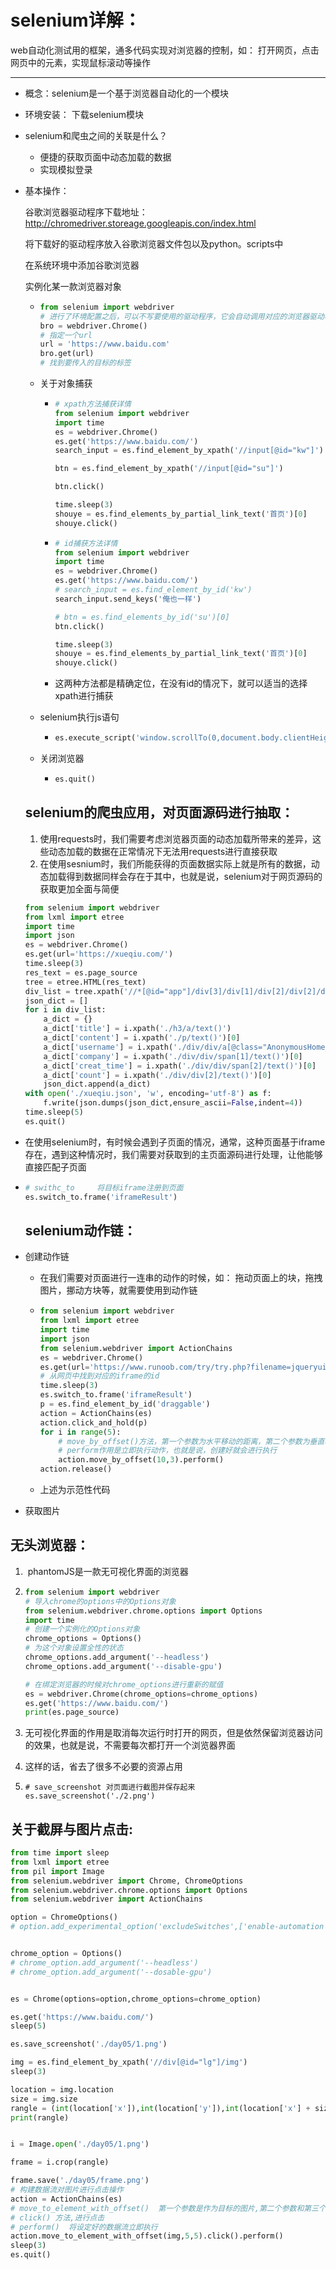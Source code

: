 # selenium详解：

web自动化测试用的框架，通多代码实现对浏览器的控制，如： 打开网页，点击网页中的元素，实现鼠标滚动等操作



------

- 概念：selenium是一个基于浏览器自动化的一个模块

- 环境安装： 下载selenium模块

- selenium和爬虫之间的关联是什么？

  - 便捷的获取页面中动态加载的数据
  - 实现模拟登录

- 基本操作：

  谷歌浏览器驱动程序下载地址：http://chromedriver.storeage.googleapis.con/index.html

  将下载好的驱动程序放入谷歌浏览器文件包以及python。scripts中

  在系统环境中添加谷歌浏览器

  实例化某一款浏览器对象

  - ```python
    from selenium import webdriver
    # 进行了环境配置之后，可以不写要使用的驱动程序，它会自动调用对应的浏览器驱动程序
    bro = webdriver.Chrome()
    # 指定一个url
    url = 'https://www.baidu.com'
    bro.get(url)
    # 找到要传入的目标的标签
    ```

  - 关于对象捕获

    - ```python
      # xpath方法捕获详情
      from selenium import webdriver
      import time
      es = webdriver.Chrome()
      es.get('https://www.baidu.com/')
      search_input = es.find_element_by_xpath('//input[@id="kw"]')
      
      btn = es.find_element_by_xpath('//input[@id="su"]')
      
      btn.click()
      
      time.sleep(3)
      shouye = es.find_elements_by_partial_link_text('首页')[0]
      shouye.click()
      ```

    - ```python
      # id捕获方法详情
      from selenium import webdriver
      import time
      es = webdriver.Chrome()
      es.get('https://www.baidu.com/')
      # search_input = es.find_element_by_id('kw')
      search_input.send_keys('俺也一样')
      
      # btn = es.find_elements_by_id('su')[0]
      btn.click()
      
      time.sleep(3)
      shouye = es.find_elements_by_partial_link_text('首页')[0]
      shouye.click()
      ```

    - 这两种方法都是精确定位，在没有id的情况下，就可以适当的选择xpath进行捕获

  - selenium执行js语句

    - ```python
      es.execute_script('window.scrollTo(0,document.body.clientHeight)')
      ```

  - 关闭浏览器

    - ```python
      es.quit()
      ```

  ## selenium的爬虫应用，对页面源码进行抽取：

  1. 使用requests时，我们需要考虑浏览器页面的动态加载所带来的差异，这些动态加载的数据在正常情况下无法用requests进行直接获取
  2. 在使用sesnium时，我们所能获得的页面数据实际上就是所有的数据，动态加载得到数据同样会存在于其中，也就是说，selenium对于网页源码的获取更加全面与简便

  

  

  ```python
  from selenium import webdriver
  from lxml import etree
  import time
  import json
  es = webdriver.Chrome()
  es.get(url='https://xueqiu.com/')
  time.sleep(3)
  res_text = es.page_source
  tree = etree.HTML(res_text)
  div_list = tree.xpath('//*[@id="app"]/div[3]/div[1]/div[2]/div[2]/div[1]/div[@class="AnonymousHome_home__timeline__item_3vU"]')
  json_dict = []
  for i in div_list:
      a_dict = {}
      a_dict['title'] = i.xpath('./h3/a/text()')
      a_dict['content'] = i.xpath('./p/text()')[0]
      a_dict['username'] = i.xpath('./div/div/a[@class="AnonymousHome_user-name_3wN"]/text()')[0]
      a_dict['company'] = i.xpath('./div/div/span[1]/text()')[0]
      a_dict['creat_time'] = i.xpath('./div/div/span[2]/text()')[0]
      a_dict['count'] = i.xpath('./div/div[2]/text()')[0]
      json_dict.append(a_dict)
  with open('./xueqiu.json', 'w', encoding='utf-8') as f:
      f.write(json.dumps(json_dict,ensure_ascii=False,indent=4))
  time.sleep(5)
  es.quit()
  ```

- 在使用selenium时，有时候会遇到子页面的情况，通常，这种页面基于iframe存在，遇到这种情况时，我们需要对获取到的主页面源码进行处理，让他能够直接匹配子页面

- ```python
  # swithc_to     将目标iframe注册到页面
  es.switch_to.frame('iframeResult')
  ```

  ##  selenium动作链：

- 创建动作链

  - 在我们需要对页面进行一连串的动作的时候，如： 拖动页面上的块，拖拽图片，挪动方块等，就需要使用到动作链

  - ```python
    from selenium import webdriver
    from lxml import etree
    import time
    import json
    from selenium.webdriver import ActionChains
    es = webdriver.Chrome()
    es.get(url='https://www.runoob.com/try/try.php?filename=jqueryui-api-droppable')
    # 从网页中找到对应的iframe的id
    time.sleep(3)
    es.switch_to.frame('iframeResult')
    p = es.find_element_by_id('draggable')
    action = ActionChains(es)
    action.click_and_hold(p)
    for i in range(5):
        # move_by_offset()方法，第一个参数为水平移动的距离，第二个参数为垂直移动的距离
        # perform作用是立即执行动作，也就是说，创建好就会进行执行
        action.move_by_offset(10,3).perform()
    action.release()
    ```

  - 上述为示范性代码

- 获取图片





## 无头浏览器：

1. ​	phantomJS是一款无可视化界面的浏览器

2. ```python
   from selenium import webdriver
   # 导入chrome的options中的Options对象
   from selenium.webdriver.chrome.options import Options
   import time
   # 创建一个实例化的Options对象
   chrome_options = Options()
   # 为这个对象设置全性的状态
   chrome_options.add_argument('--headless')
   chrome_options.add_argument('--disable-gpu')
   
   # 在绑定浏览器的时候对chrome_options进行重新的赋值
   es = webdriver.Chrome(chrome_options=chrome_options)
   es.get('https://www.baidu.com/')
   print(es.page_source)
   ```

3. 无可视化界面的作用是取消每次运行时打开的网页，但是依然保留浏览器访问的效果，也就是说，不需要每次都打开一个浏览器界面

4. 这样的话，省去了很多不必要的资源占用

5. ```
   # save_screenshot 对页面进行截图并保存起来
   es.save_screenshot('./2.png')
   ```





## 关于截屏与图片点击:

```python
from time import sleep
from lxml import etree
from pil import Image
from selenium.webdriver import Chrome, ChromeOptions
from selenium.webdriver.chrome.options import Options
from selenium.webdriver import ActionChains

option = ChromeOptions()
# option.add_experimental_option('excludeSwitches',['enable-automation'])


chrome_option = Options()
# chrome_option.add_argument('--headless')
# chrome_option.add_argument('--dosable-gpu')


es = Chrome(options=option,chrome_options=chrome_option)

es.get('https://www.baidu.com/')
sleep(5)

es.save_screenshot('./day05/1.png')

img = es.find_element_by_xpath('//div[@id="lg"]/img')
sleep(3)

location = img.location
size = img.size
rangle = (int(location['x']),int(location['y']),int(location['x'] + size['width']),int(location['y'] + size['height']))
print(rangle)


i = Image.open('./day05/1.png')

frame = i.crop(rangle)

frame.save('./day05/frame.png')
# 构建数据流对图片进行点击操作
action = ActionChains(es)
# move_to_element_with_offset()  第一个参数是作为目标的图片,第二个参数和第三个参数分别为横向便宜和纵向偏移
# click() 方法,进行点击
# perform()  将设定好的数据流立即执行
action.move_to_element_with_offset(img,5,5).click().perform()
sleep(3)
es.quit()
```

